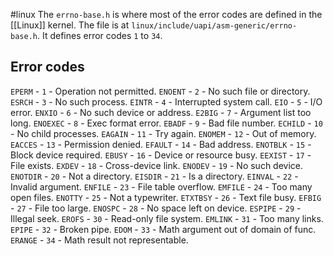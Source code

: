 #linux 
The `errno-base.h` is where most of the error codes are defined in the [[Linux]] kernel. The file is at `linux/include/uapi/asm-generic/errno-base.h`. It defines error codes `1` to `34`.

## Error codes

`EPERM` - `1` - Operation not permitted.
`ENOENT` - `2` - No such file or directory.
`ESRCH` - `3` - No such process.
`EINTR` - `4` - Interrupted system call.
`EIO` - `5` - I/O error.
`ENXIO` - `6` - No such device or address.
`E2BIG` - `7` - Argument list too long.
`ENOEXEC` - `8` - Exec format error.
`EBADF` - `9` - Bad file number.
`ECHILD` - `10` - No child processes.
`EAGAIN` - `11` - Try again.
`ENOMEM` - `12` - Out of memory.
`EACCES` - `13` - Permission denied.
`EFAULT` - `14` - Bad address.
`ENOTBLK` - `15` - Block device required.
`EBUSY` - `16` - Device or resource busy.
`EEXIST` - `17` - File exists.
`EXDEV` - `18` - Cross-device link.
`ENODEV` - `19` - No such device.
`ENOTDIR` - `20` - Not a directory.
`EISDIR` - `21` - Is a directory.
`EINVAL` - `22` - Invalid argument.
`ENFILE` - `23` - File table overflow.
`EMFILE` - `24` - Too many open files.
`ENOTTY` - `25` - Not a typewriter.
`ETXTBSY` - `26` - Text file busy.
`EFBIG` - `27` - File too large.
`ENOSPC` - `28` - No space left on device.
`ESPIPE` - `29` - Illegal seek.
`EROFS` - `30` - Read-only file system.
`EMLINK` - `31` - Too many links.
`EPIPE` - `32` - Broken pipe.
`EDOM` - `33` - Math argument out of domain of func.
`ERANGE` - `34` - Math result not representable.